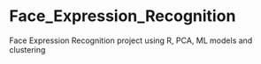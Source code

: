 # Face_Expression_Recognition
Face Expression Recognition project using R, PCA, ML models and clustering
